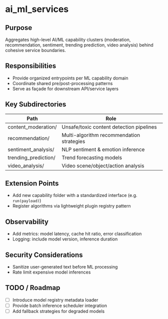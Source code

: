 # ai_ml_services

## Purpose

Aggregates high-level AI/ML capability clusters (moderation, recommendation, sentiment, trending prediction, video analysis) behind cohesive service boundaries.

## Responsibilities

- Provide organized entrypoints per ML capability domain
- Coordinate shared pre/post-processing patterns
- Serve as façade for downstream API/service layers

## Key Subdirectories

| Path | Role |
|------|------|
| content_moderation/ | Unsafe/toxic content detection pipelines |
| recommendation/ | Multi-algorithm recommendation strategies |
| sentiment_analysis/ | NLP sentiment & emotion inference |
| trending_prediction/ | Trend forecasting models |
| video_analysis/ | Video scene/object/action analysis |

## Extension Points

- Add new capability folder with a standardized interface (e.g. `run(payload)`)
- Register algorithms via lightweight plugin registry pattern

## Observability

- Add metrics: model latency, cache hit ratio, error classification
- Logging: include model version, inference duration

## Security Considerations

- Sanitize user-generated text before ML processing
- Rate limit expensive model inferences

## TODO / Roadmap

- [ ] Introduce model registry metadata loader
- [ ] Provide batch inference scheduler integration
- [ ] Add fallback strategies for degraded models
